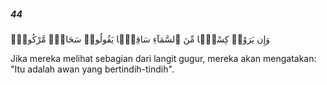 ##### 44

<span class="ayah">وَإِن يَرَوْا۟ كِسْفًۭا مِّنَ ٱلسَّمَآءِ سَاقِطًۭا يَقُولُوا۟ سَحَابٌۭ مَّرْكُومٌۭ</span>

<span class="ayah_translation">Jika mereka melihat sebagian dari langit gugur, mereka akan mengatakan: "Itu adalah awan yang bertindih-tindih".</span>
